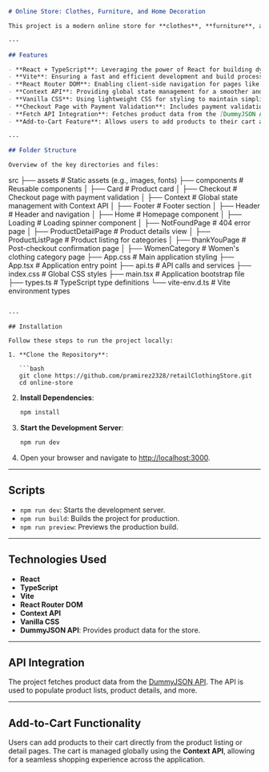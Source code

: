 ```markdown
# Online Store: Clothes, Furniture, and Home Decoration

This project is a modern online store for **clothes**, **furniture**, and **home decoration**. Built with **React**, **TypeScript**, and **Vite**, it offers a seamless shopping experience with robust features like a checkout page with payment validation, an add-to-cart feature, and global state management using the Context API.

---

## Features

- **React + TypeScript**: Leveraging the power of React for building dynamic user interfaces and TypeScript for type safety and better developer experience.
- **Vite**: Ensuring a fast and efficient development and build process.
- **React Router DOM**: Enabling client-side navigation for pages like Home, Product Listings, Product Details, Checkout, and more.
- **Context API**: Providing global state management for a smoother and more consistent shopping experience across the application.
- **Vanilla CSS**: Using lightweight CSS for styling to maintain simplicity and efficiency.
- **Checkout Page with Payment Validation**: Includes payment validation to ensure a secure checkout process.
- **Fetch API Integration**: Fetches product data from the [DummyJSON API](https://dummyjson.com/).
- **Add-to-Cart Feature**: Allows users to add products to their cart and manage their selections seamlessly.

---

## Folder Structure

Overview of the key directories and files:
```

src
├── assets # Static assets (e.g., images, fonts)
├── components # Reusable components
│ ├── Card # Product card
│ ├── Checkout # Checkout page with payment validation
│ ├── Context # Global state management with Context API
│ ├── Footer # Footer section
│ ├── Header # Header and navigation
│ ├── Home # Homepage component
│ ├── Loading # Loading spinner component
│ ├── NotFoundPage # 404 error page
│ ├── ProductDetailPage # Product details view
│ ├── ProductListPage # Product listing for categories
│ ├── thankYouPage # Post-checkout confirmation page
│ ├── WomenCategory # Women's clothing category page
├── App.css # Main application styling
├── App.tsx # Application entry point
├── api.ts # API calls and services
├── index.css # Global CSS styles
├── main.tsx # Application bootstrap file
├── types.ts # TypeScript type definitions
└── vite-env.d.ts # Vite environment types

````

---

## Installation

Follow these steps to run the project locally:

1. **Clone the Repository**:

   ```bash
   git clone https://github.com/pramirez2328/retailClothingStore.git
   cd online-store
````

2. **Install Dependencies**:

   ```bash
   npm install
   ```

3. **Start the Development Server**:

   ```bash
   npm run dev
   ```

4. Open your browser and navigate to [http://localhost:3000](http://localhost:3000).

---

## Scripts

- `npm run dev`: Starts the development server.
- `npm run build`: Builds the project for production.
- `npm run preview`: Previews the production build.

---

## Technologies Used

- **React**
- **TypeScript**
- **Vite**
- **React Router DOM**
- **Context API**
- **Vanilla CSS**
- **DummyJSON API**: Provides product data for the store.

---

## API Integration

The project fetches product data from the [DummyJSON API](https://dummyjson.com/). The API is used to populate product lists, product details, and more.

---

## Add-to-Cart Functionality

Users can add products to their cart directly from the product listing or detail pages. The cart is managed globally using the **Context API**, allowing for a seamless shopping experience across the application.
